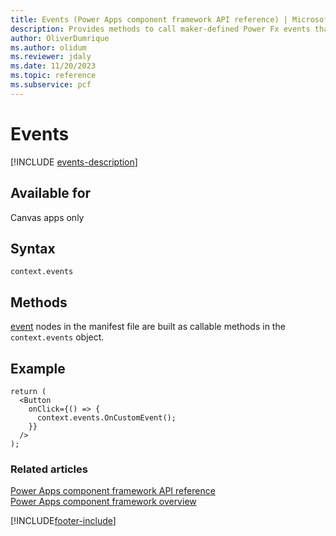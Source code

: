 ```yaml
---
title: Events (Power Apps component framework API reference) | Microsoft Docs
description: Provides methods to call maker-defined Power Fx events that are configured in Power Apps Studio.
author: OliverDumrique
ms.author: olidum
ms.reviewer: jdaly
ms.date: 11/20/2023
ms.topic: reference
ms.subservice: pcf
---
```


# Events

[!INCLUDE [events-description](includes/events-description.md)]

## Available for

Canvas apps only

## Syntax

`context.events`

## Methods

[event](../manifest-schema-reference/event.md) nodes in the manifest file are built as callable methods in the `context.events` object.

## Example

```JSX
return (
  <Button
    onClick={() => {
      context.events.OnCustomEvent();
    }}
  />
);
```

### Related articles
[Power Apps component framework API reference](../reference/index.md)<br/>
[Power Apps component framework overview](../overview.md)

[!INCLUDE[footer-include](../../../includes/footer-banner.md)]
